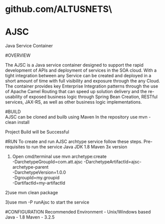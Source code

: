 # github.com/ALTUSNETS\

# AJSC
Java Service Container

#OVERVIEW

The AJSC is a Java service container designed to support the rapid development of APIs and deployment of services in the SOA cloud. With a tight integration between any Service can be created and deployed in a short amount of time with full visibility and exposure through the any Cloud. The container provides key Enterprise Integration patterns through the use of Apache Camel Routing that can speed up solution delivery and the re-usability of exposed business logic through Spring Bean Creation, RESTful services, JAX-RS, as well as other business logic implementations.

#BUILD  
AJSC can be cloned and builb using Maven 
In the repository use
mvn - clean install

Project Build will be Successful

#RUN 
To create and run AJSC archtype service follow these steps.
Pre-requisites to run the service
Java JDK 1.8
Maven 3x version
 1) Open cmd/terminal use
  mvn archetype:create                                   
  -DarchetypeGroupId=com.att.ajsc
  -DarchetypeArtifactId=ajsc-archetype-parent           
  -DarchetypeVersion=1.0.0                
  -DgroupId=my.groupid                                
  -DartifactId=my-artifactId
  
 2)use mvn clean package 

 3)use mvn -P runAjsc to start the service
 
#CONFIGURATION 
Recommended 
Environment - Unix/Windows based
Java - 1.8
Maven - 3.2.5 

